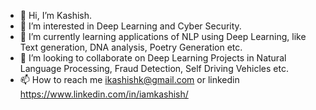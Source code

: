 - 👋 Hi, I’m Kashish.
- 👀 I’m interested in Deep Learning and Cyber Security.
- 🌱 I’m currently learning applications of NLP using Deep Learning, like Text generation, DNA analysis, Poetry Generation etc.
- 💞️ I’m looking to collaborate on Deep Learning Projects in Natural Language Processing, Fraud Detection, Self Driving Vehicles etc.
- 📫 How to reach me ikashishk@gmail.com or linkedin https://www.linkedin.com/in/iamkashish/

<!---
kkashish-10/kkashish-10 is a ✨ special ✨ repository because its `README.md` (this file) appears on your GitHub profile.
You can click the Preview link to take a look at your changes.
--->
